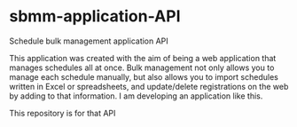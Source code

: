 # sbmm-application-API
Schedule bulk management application API

This application was created with the aim of being a web application that manages schedules all at once.
Bulk management not only allows you to manage each schedule manually, but also allows you to import schedules written in Excel or spreadsheets,
and update/delete registrations on the web by adding to that information. I am developing an application like this.

This repository is for that API
